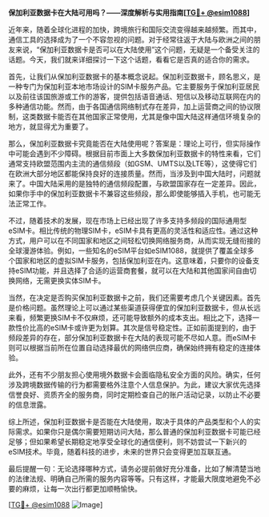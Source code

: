 **保加利亚数据卡在大陆可用吗？——深度解析与实用指南[[TG💪+ @esim1088](https://t.me/s/esim1088)]**

近年来，随着全球化进程的加快，跨境旅行和国际交流变得越来越频繁。而其中，通信工具的选择成为了一个不容忽视的问题。对于经常往返于大陆与欧洲之间的朋友来说，“保加利亚数据卡是否可以在大陆使用”这个问题，无疑是一个备受关注的话题。今天，我们就来详细探讨一下这个话题，看看它是否真的适合你的需求。

首先，让我们从保加利亚数据卡的基本概念说起。保加利亚数据卡，顾名思义，是一种专门为保加利亚本地市场设计的SIM卡服务产品。它主要服务于保加利亚居民以及前往该国旅游或工作的游客，提供包括语音通话、短信以及移动互联网在内的多种通信功能。然而，由于各国通信网络制式存在差异，加上运营商之间的协议限制，这类数据卡能否在其他国家正常使用，尤其是像中国大陆这样通信环境复杂的地方，就显得尤为重要了。

那么，保加利亚数据卡究竟能否在大陆使用呢？答案是：理论上可行，但实际操作中可能会遇到不少障碍。根据目前市面上大多数保加利亚数据卡的特性来看，它们通常支持欧盟范围内主流的通信频段（如GSM、UMTS以及LTE等），这使得它们在欧洲大部分地区都能保持良好的连接质量。然而，当涉及到中国大陆时，问题就来了。中国大陆采用的是独特的通信频段配置，与欧盟国家存在一定差异。因此，如果你手中的保加利亚数据卡不兼容这些频段，那么即使能够插入手机，也可能无法正常工作。

不过，随着技术的发展，现在市场上已经出现了许多支持多频段的国际通用型eSIM卡。相比传统的物理SIM卡，eSIM卡具有更高的灵活性和适应性。通过这种方式，用户可以在不同国家和地区之间轻松切换网络服务商，从而实现无缝衔接的全球漫游体验。例如，一些知名的eSIM平台如eSIM1088，就提供了覆盖全球多个国家和地区的虚拟SIM卡服务，包括保加利亚在内。这意味着，只要你的设备支持eSIM功能，并且选择了合适的运营商套餐，就可以在大陆和其他国家间自由切换网络，无需更换实体SIM卡。

当然，在决定是否购买保加利亚数据卡之前，我们还需要考虑几个关键因素。首先是价格问题。虽然理论上可以通过某些渠道获得便宜的保加利亚数据卡，但从长远来看，频繁更换SIM卡不仅麻烦，还可能导致额外的成本支出。相比之下，选择一款性价比高的eSIM卡或许更为划算。其次是信号稳定性。正如前面提到的，由于频段差异的存在，部分保加利亚数据卡在大陆的表现可能不尽如人意。而eSIM卡则可以根据当前所在位置自动选择最优的网络供应商，确保始终拥有稳定的连接体验。

此外，还有不少朋友担心使用境外数据卡会面临隐私安全方面的风险。确实，任何涉及跨境数据传输的行为都需要格外注意个人信息保护。为此，建议大家优先选择信誉良好、资质齐全的服务商，同时定期检查自己的账户活动记录，以防止不必要的信息泄露。

综上所述，保加利亚数据卡是否能在大陆使用，取决于具体的产品类型和个人的实际需求。如果你只是偶尔需要短期访问大陆，那么普通的保加利亚数据卡可能已经足够；但如果希望长期稳定地享受全球化的通信便利，则不妨尝试一下新兴的eSIM技术。毕竟，随着科技的进步，未来的世界只会变得更加互联互通。

最后提醒一句：无论选择哪种方式，请务必提前做好充分准备，比如了解清楚当地的法律法规、明确自己所需的服务内容等等。只有这样，才能最大限度地避免不必要的麻烦，让每一次出行都更加顺畅愉快。

[[TG💪+ @esim1088](https://t.me/s/esim1088) ![Image](https://i.postimg.cc/4NQfJmqS/Snipaste-2025-05-13-00-14-12.png)]